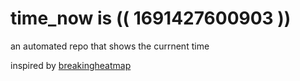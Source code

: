 # time_now is (( 1691427600903 ))

an automated repo that shows the currnent time

inspired by [breakingheatmap](https://github.com/breakingheatmap/breakingheatmap)